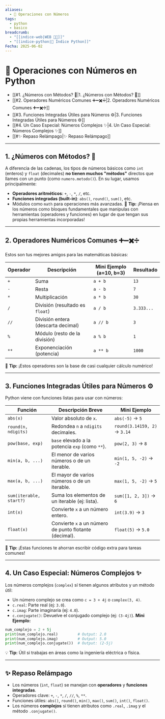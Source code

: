 ```yaml
---
aliases:
  - 🔢 Operaciones con Números
tags:
  - python
  - basico
breadcrumb:
  - "[[indice-web|WEB 🔗📝]]"
  - "[[indice-python|🐍 Índice Python]]"
Fecha: 2025-06-02
---
```

# 🔢 Operaciones con Números en Python
- [[#1. ¿Números con Métodos? 🤔|1. ¿Números con Métodos? 🤔]]
- [[#2. Operadores Numéricos Comunes ➕➖✖️➗|2. Operadores Numéricos Comunes ➕➖✖️➗]]
- [[#3. Funciones Integradas Útiles para Números ⚙️|3. Funciones Integradas Útiles para Números ⚙️]]
- [[#4. Un Caso Especial: Números Complejos ✨|4. Un Caso Especial: Números Complejos ✨]]
- [[#✨ Repaso Relámpago|✨ Repaso Relámpago]]

---
## 1. ¿Números con Métodos? 🤔
A diferencia de las cadenas, los tipos de números básicos como `int` (enteros) y `float` (decimales) **no tienen muchos "métodos"** directos que llames con un punto (como `numero.metodo()`). En su lugar, usamos principalmente:
- **Operadores aritméticos**: `+`, `-`, `*`, `/`, etc.
- **Funciones integradas (built-in)**: `abs()`, `round()`, `sum()`, etc.
- Módulos como `math` para operaciones más avanzadas.
📌 **Tip:** ¡Piensa en los números como bloques fundamentales que manipulas con herramientas (operadores y funciones) en lugar de que tengan sus propias herramientas incorporadas!

---
## 2. Operadores Numéricos Comunes ➕➖✖️➗
Estos son tus mejores amigos para las matemáticas básicas:

| **Operador** | **Descripción**                    | **Mini Ejemplo (a=10, b=3)** | **Resultado** |
| ------------ | ---------------------------------- | ---------------------------- | ------------- |
| `+`          | Suma                               | `a + b`                      | `13`          |
| `-`          | Resta                              | `a - b`                      | `7`           |
| `*`          | Multiplicación                     | `a * b`                      | `30`          |
| `/`          | División (resultado es `float`)    | `a / b`                      | `3.333...`    |
| `//`         | División entera (descarta decimal) | `a // b`                     | `3`           |
| `%`          | Módulo (resto de la división)      | `a % b`                      | `1`           |
| `**`         | Exponenciación (potencia)          | `a ** b`                     | `1000`        |

💪 **Tip:** ¡Estos operadores son la base de casi cualquier cálculo numérico!

---
## 3. Funciones Integradas Útiles para Números ⚙️
Python viene con funciones listas para usar con números:


| **Función**             | **Descripción Breve**                                  | **Mini Ejemplo**             |
| ----------------------- | ------------------------------------------------------ | ---------------------------- |
| `abs(x)`                | Valor absoluto de `x`.                                 | `abs(-5)` → `5`              |
| `round(n, ndigits)`     | Redondea `n` a `ndigits` decimales.                    | `round(3.14159, 2)` → `3.14` |
| `pow(base, exp)`        | `base` elevado a la potencia `exp` (como `**`).        | `pow(2, 3)` → `8`            |
| `min(a, b, ...)`        | El menor de varios números o de un iterable.           | `min(1, 5, -2)` → `-2`       |
| `max(a, b, ...)`        | El mayor de varios números o de un iterable.           | `max(1, 5, -2)` → `5`        |
| `sum(iterable, start?)` | Suma los elementos de un iterable (ej: lista).         | `sum([1, 2, 3])` → `6`       |
| `int(x)`                | Convierte `x` a un número entero.                      | `int(3.9)` → `3`             |
| `float(x)`              | Convierte `x` a un número de punto flotante (decimal). | `float(5)` → `5.0`           |

🧠 **Tip:** ¡Estas funciones te ahorran escribir código extra para tareas comunes!

---
## 4. Un Caso Especial: Números Complejos ✨
Los números complejos (`complex`) sí tienen algunos atributos y un método útil:
- Un número complejo se crea como `c = 3 + 4j` o `complex(3, 4)`.
- `c.real`: Parte real (ej: `3.0`).
- `c.imag`: Parte imaginaria (ej: `4.0`).
- `c.conjugate()`: Devuelve el conjugado complejo (ej: `(3-4j)`).
**Mini Ejemplo:**
```python
num_complejo = 2 + 5j
print(num_complejo.real)         # Output: 2.0
print(num_complejo.imag)         # Output: 5.0
print(num_complejo.conjugate())  # Output: (2-5j)
```

💡 **Tip:** Útil si trabajas en áreas como la ingeniería eléctrica o física.

---
## ✨ Repaso Relámpago

- Los números (`int`, `float`) se manejan con **operadores** y **funciones integradas**.
- Operadores clave: `+`, `-`, `*`, `/`, `//`, `%`, `**`.
- Funciones útiles: `abs()`, `round()`, `min()`, `max()`, `sum()`, `int()`, `float()`.
- Los números **complejos** sí tienen atributos como `.real`, `.imag` y el método `.conjugate()`.